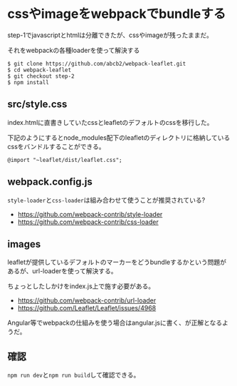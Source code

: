 # cssやimageをwebpackでbundleする
step-1でjavascriptとhtmlは分離できたが、cssやimageが残ったままだ。

それをwebpackの各種loaderを使って解決する

```
$ git clone https://github.com/abcb2/webpack-leaflet.git
$ cd webpack-leaflet
$ git checkout step-2
$ npm install
```

## src/style.css
index.htmlに直書きしていたcssとleafletのデフォルトのcssを移行した。

下記のようにするとnode_modules配下のleafletのディレクトリに格納しているcssをバンドルすることができる。

```
@import "~leaflet/dist/leaflet.css";
```

## webpack.config.js
`style-loader`と`css-loader`は組み合わせて使うことが推奨されている?

- https://github.com/webpack-contrib/style-loader
- https://github.com/webpack-contrib/css-loader

## images
leafletが提供しているデフォルトのマーカーをどうbundleするかという問題があるが、url-loaderを使って解決する。

ちょっとしたしかけをindex.js上で施す必要がある。

- https://github.com/webpack-contrib/url-loader
- https://github.com/Leaflet/Leaflet/issues/4968

Angular等でwebpackの仕組みを使う場合はangular.jsに書く、が正解となるようだ。

## 確認
`npm run dev`と`npm run build`して確認できる。
